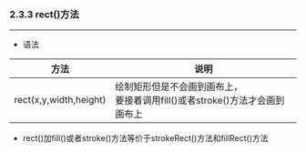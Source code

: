 ### 2.3.3  rect()方法

-------------

- 语法 

|方法|说明|
|----|----|
|rect(x,y,width,height)|绘制矩形但是不会画到画布上，<br>要接着调用fill()或者stroke()方法才会画到画布上|
- rect()加fill()或者stroke()方法等价于strokeRect()方法和fillRect()方法